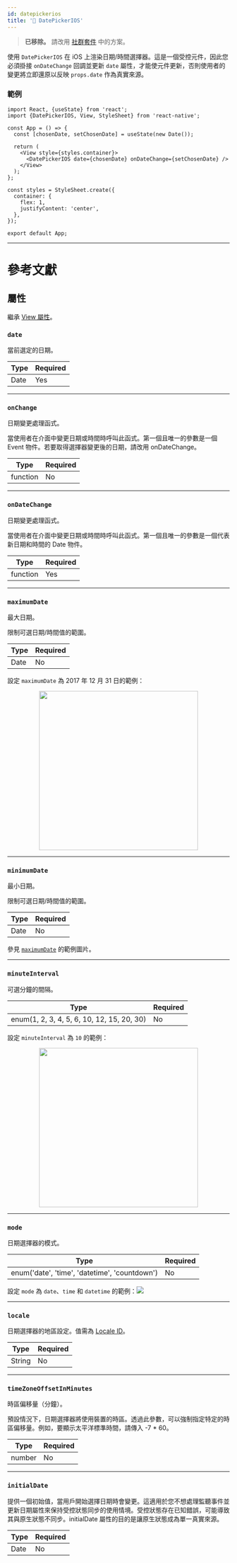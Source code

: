 ```yaml
---
id: datepickerios
title: '🚧 DatePickerIOS'
---
```


> **已移除。** 請改用 [社群套件](https://reactnative.directory/?search=datepicker) 中的方案。

使用 `DatePickerIOS` 在 iOS 上渲染日期/時間選擇器。這是一個受控元件，因此您必須掛接 `onDateChange` 回調並更新 `date` 屬性，才能使元件更新，否則使用者的變更將立即還原以反映 `props.date` 作為真實來源。

### 範例

```SnackPlayer name=DatePickerIOS&supportedPlatforms=ios&disableLinting=true
import React, {useState} from 'react';
import {DatePickerIOS, View, StyleSheet} from 'react-native';

const App = () => {
  const [chosenDate, setChosenDate] = useState(new Date());

  return (
    <View style={styles.container}>
      <DatePickerIOS date={chosenDate} onDateChange={setChosenDate} />
    </View>
  );
};

const styles = StyleSheet.create({
  container: {
    flex: 1,
    justifyContent: 'center',
  },
});

export default App;
```

---

# 參考文獻

## 屬性

繼承 [View 屬性](view.md#props)。

### `date`

當前選定的日期。

| Type | Required |
| ---- | -------- |
| Date | Yes      |

---

### `onChange`

日期變更處理函式。

當使用者在介面中變更日期或時間時呼叫此函式。第一個且唯一的參數是一個 Event 物件。若要取得選擇器變更後的日期，請改用 onDateChange。

| Type     | Required |
| -------- | -------- |
| function | No       |

---

### `onDateChange`

日期變更處理函式。

當使用者在介面中變更日期或時間時呼叫此函式。第一個且唯一的參數是一個代表新日期和時間的 Date 物件。

| Type     | Required |
| -------- | -------- |
| function | Yes      |

---

### `maximumDate`

最大日期。

限制可選日期/時間值的範圍。

| Type | Required |
| ---- | -------- |
| Date | No       |

設定 `maximumDate` 為 2017 年 12 月 31 日的範例：

<center><img src="/docs/assets/DatePickerIOS/maximumDate.gif" width="360"></img></center>

---

### `minimumDate`

最小日期。

限制可選日期/時間值的範圍。

| Type | Required |
| ---- | -------- |
| Date | No       |

參見 [`maximumDate`](#maximumdate) 的範例圖片。

---

### `minuteInterval`

可選分鐘的間隔。

| Type                                       | Required |
| ------------------------------------------ | -------- |
| enum(1, 2, 3, 4, 5, 6, 10, 12, 15, 20, 30) | No       |

設定 `minuteInterval` 為 `10` 的範例：

<center><img src="/docs/assets/DatePickerIOS/minuteInterval.png" width="360"></img></center>

---

### `mode`

日期選擇器的模式。

| Type                                          | Required |
| --------------------------------------------- | -------- |
| enum('date', 'time', 'datetime', 'countdown') | No       |

設定 `mode` 為 `date`、`time` 和 `datetime` 的範例：![](/docs/assets/DatePickerIOS/mode.png)

---

### `locale`

日期選擇器的地區設定。值需為 [Locale ID](https://developer.apple.com/library/content/documentation/MacOSX/Conceptual/BPInternational/LanguageandLocaleIDs/LanguageandLocaleIDs.html)。

| Type   | Required |
| ------ | -------- |
| String | No       |

---

### `timeZoneOffsetInMinutes`

時區偏移量（分鐘）。

預設情況下，日期選擇器將使用裝置的時區。透過此參數，可以強制指定特定的時區偏移量。例如，要顯示太平洋標準時間，請傳入 -7 * 60。

| Type   | Required |
| ------ | -------- |
| number | No       |

---

### `initialDate`

提供一個初始值，當用戶開始選擇日期時會變更。這適用於您不想處理監聽事件並更新日期屬性來保持受控狀態同步的使用情境。受控狀態存在已知錯誤，可能導致其與原生狀態不同步。initialDate 屬性的目的是讓原生狀態成為單一真實來源。

| Type | Required |
| ---- | -------- |
| Date | No       |